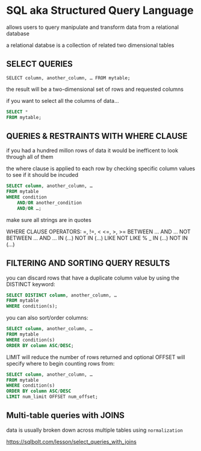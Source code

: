 # SQL aka Structured Query Language

allows users to query manipulate and transform data from a relational database

a relational databse is a collection of related two dimensional tables

## SELECT QUERIES

`SELECT column, another_column, …
 FROM mytable;`

the result will be a two-dimensional set of rows and requested columns

if you want to select all the columns of data...

```SQL
SELECT *
FROM mytable;
```

## QUERIES & RESTRAINTS WITH WHERE CLAUSE

if you had a hundred millon rows of data
it would be inefficent to look through all of them

the where clause is applied to each row
by checking specific column values to see if it should be incuded

```SQL
SELECT column, another_column, …
FROM mytable
WHERE condition
    AND/OR another_condition
    AND/OR …;
```

make sure all strings are in quotes

WHERE CLAUSE OPERATORS:
=, !=, < <=, >, >=
BETWEEN … AND …
NOT BETWEEN … AND …
IN (…)
NOT IN (…)
LIKE
NOT LIKE
%
_
IN (…)
NOT IN (…)

## FILTERING AND SORTING QUERY RESULTS

you can discard rows that have a duplicate column value by using the DISTINCT keyword:

``` SQL
SELECT DISTINCT column, another_column, …
FROM mytable
WHERE condition(s);
```

you can also sort/order columns: 

``` SQL
SELECT column, another_column, …
FROM mytable
WHERE condition(s)
ORDER BY column ASC/DESC;
```

LIMIT will reduce the number of rows returned and optional OFFSET will specify where to begin counting rows from:

``` SQL
SELECT column, another_column, …
FROM mytable
WHERE condition(s)
ORDER BY column ASC/DESC
LIMIT num_limit OFFSET num_offset;
```

## Multi-table queries with JOINS

data is usually broken down across multiple tables using `normalization`

https://sqlbolt.com/lesson/select_queries_with_joins



